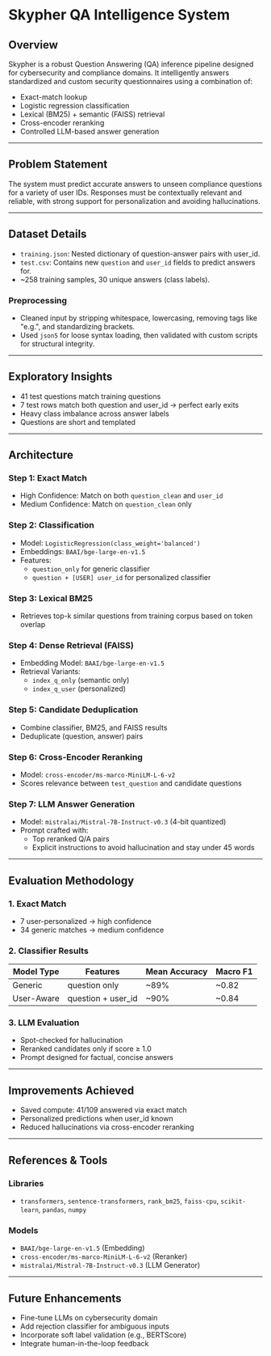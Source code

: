 #  Skypher QA Intelligence System

##  Overview
Skypher is a robust Question Answering (QA) inference pipeline designed for cybersecurity and compliance domains. It intelligently answers standardized and custom security questionnaires using a combination of:
- Exact-match lookup
- Logistic regression classification
- Lexical (BM25) + semantic (FAISS) retrieval
- Cross-encoder reranking
- Controlled LLM-based answer generation

---

##  Problem Statement
The system must predict accurate answers to unseen compliance questions for a variety of user IDs. Responses must be contextually relevant and reliable, with strong support for personalization and avoiding hallucinations.

---

##  Dataset Details
- `training.json`: Nested dictionary of question-answer pairs with user_id.
- `test.csv`: Contains new `question` and `user_id` fields to predict answers for.
- ~258 training samples, 30 unique answers (class labels).

### Preprocessing
- Cleaned input by stripping whitespace, lowercasing, removing tags like "e.g.", and standardizing brackets.
- Used `json5` for loose syntax loading, then validated with custom scripts for structural integrity.

---

##  Exploratory Insights
- 41 test questions match training questions
- 7 test rows match both question and user_id →  perfect early exits
- Heavy class imbalance across answer labels
- Questions are short and templated

---

##  Architecture

###  Step 1: Exact Match
- High Confidence: Match on both `question_clean` and `user_id`
- Medium Confidence: Match on `question_clean` only

###  Step 2: Classification
- Model: `LogisticRegression(class_weight='balanced')`
- Embeddings: `BAAI/bge-large-en-v1.5`
- Features:
  - `question_only` for generic classifier
  - `question + [USER] user_id` for personalized classifier

###  Step 3: Lexical BM25
- Retrieves top-k similar questions from training corpus based on token overlap

###  Step 4: Dense Retrieval (FAISS)
- Embedding Model: `BAAI/bge-large-en-v1.5`
- Retrieval Variants:
  - `index_q_only` (semantic only)
  - `index_q_user` (personalized)

###  Step 5: Candidate Deduplication
- Combine classifier, BM25, and FAISS results
- Deduplicate (question, answer) pairs

###  Step 6: Cross-Encoder Reranking
- Model: `cross-encoder/ms-marco-MiniLM-L-6-v2`
- Scores relevance between `test_question` and candidate questions

###  Step 7: LLM Answer Generation
- Model: `mistralai/Mistral-7B-Instruct-v0.3` (4-bit quantized)
- Prompt crafted with:
  - Top reranked Q/A pairs
  - Explicit instructions to avoid hallucination and stay under 45 words

---

##  Evaluation Methodology

### 1. Exact Match
- 7 user-personalized → high confidence
- 34 generic matches → medium confidence

### 2. Classifier Results
| Model Type | Features | Mean Accuracy | Macro F1 |
|------------|----------|----------------|----------|
| Generic    | question only | ~89% | ~0.82 |
| User-Aware| question + user_id | ~90% | ~0.84 |

### 3. LLM Evaluation
- Spot-checked for hallucination
- Reranked candidates only if score ≥ 1.0
- Prompt designed for factual, concise answers

---

## Improvements Achieved
-  Saved compute: 41/109 answered via exact match
-  Personalized predictions when user_id known
-  Reduced hallucinations via cross-encoder reranking

---

##  References & Tools

### Libraries
- `transformers`, `sentence-transformers`, `rank_bm25`, `faiss-cpu`, `scikit-learn`, `pandas`, `numpy`

### Models
- `BAAI/bge-large-en-v1.5` (Embedding)
- `cross-encoder/ms-marco-MiniLM-L-6-v2` (Reranker)
- `mistralai/Mistral-7B-Instruct-v0.3` (LLM Generator)

---

##  Future Enhancements
- Fine-tune LLMs on cybersecurity domain
- Add rejection classifier for ambiguous inputs
- Incorporate soft label validation (e.g., BERTScore)
- Integrate human-in-the-loop feedback


